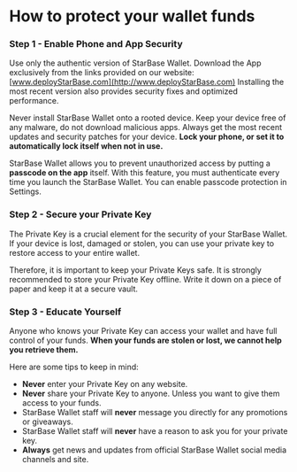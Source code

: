 # How to protect your wallet funds

### Step 1 - Enable Phone and App Security

Use only the authentic version of StarBase Wallet. Download the App exclusively from the links provided on our website: [www.deployStarBase.com](http://www.deployStarBase.com) Installing the most recent version also provides security fixes and optimized performance.

Never install StarBase Wallet onto a rooted device. Keep your device free of any malware, do not download malicious apps. Always get the most recent updates and security patches for your device. **Lock your phone, or set it to automatically lock itself when not in use.**

StarBase Wallet allows you to prevent unauthorized access by putting a **passcode on the app** itself. With this feature, you must authenticate every time you launch the StarBase Wallet. You can enable passcode protection in Settings.

### Step 2 - Secure your Private Key 

The Private Key is a crucial element for the security of your StarBase Wallet. If your device is lost, damaged or stolen, you can use your private key to restore access to your entire wallet. 

Therefore, it is important to keep your Private Keys safe. It is strongly recommended to store your Private Key offline. Write it down on a piece of paper and keep it at a secure vault.

### Step 3 - Educate Yourself

Anyone who knows your Private Key can access your wallet and have full control of your funds. **When your funds are stolen or lost, we cannot help you retrieve them.**

Here are some tips to keep in mind:

- **Never** enter your Private Key on any website.
- **Never** share your Private Key to anyone. Unless you want to give them access to your funds.
- StarBase Wallet staff will **never** message you directly for any promotions or giveaways.
- StarBase Wallet staff will **never** have a reason to ask you for your private key.
- **Always** get news and updates from official StarBase Wallet social media channels and site.
